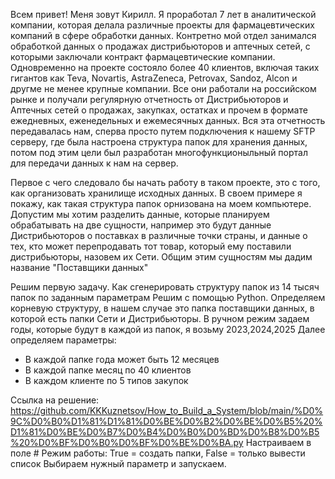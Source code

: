 Всем привет!
Меня зовут Кирилл.
Я проработал 7 лет в аналитической компании, которая делала различные проекты для фармацевтических компаний в сфере обработки данных.
Контретно мой отдел занимался обработкой данных о продажах дистрибьюторов и аптечных сетей, с которыми заключали контракт фармацевтические компании.
Одновременно на проекте состояло более 40 клиентов, включая таких гигантов как Teva, Novartis, AstraZeneca, Petrovax, Sandoz, Alcon и другме не менее крупные компании.
Все они работали на российском рынке и получали регулярную отчетность от Дистрибьюторов и Аптечных сетей о продажах, закупках, остатках и прочем в формате ежедневных, еженедельных и ежемесячных данных.
Вся эта отчетность передавалась нам, сперва просто путем подключения к нашему SFTP серверу, где была настроена структура папок для хранения данных, потом под этим цели был разработан многофункционыльный портал для передачи данных к нам на сервер.

Первое с чего следовало бы начать работу в таком проекте, это с того, как организовать хранилище исходных данных.
В своем примере я покажу, как такая структура папок орнизована на моем компьютере.
Допустим мы хотим разделить данные, которые планируем обрабатывать на две сущности, например это будут данные Дистрибьюторов о поставках в различные точки страны, и данные о тех, кто может перепродавать тот товар, который ему поставили дистрибьюторы, назовем их Сети. Общим этим сущностям мы дадим название "Поставщики данных"

Решим первую задачу.
Как сгенерировать структуру папок из 14 тысяч папок по заданным параметрам
Решим с помощью Python.
Определяем корневую структуру, в нашем случае это папка поставщики данных, в которой есть папки Сети и Дистрибьюторы.
В ручном режим задаем годы, которые будут в каждой из папок, я возьму 2023,2024,2025
Далее определяем параметры:
- В каждой папке года может быть 12 месяцев
- В каждой папке месяц по 40 клиентов
- В каждом клиенте по 5 типов закупок

Ссылка на решение: https://github.com/KKKuznetsov/How_to_Build_a_System/blob/main/%D0%9C%D0%B0%D1%81%D1%81%D0%BE%D0%B2%D0%BE%D0%B5%20%D1%81%D0%BE%D0%B7%D0%B4%D0%B0%D0%BD%D0%B8%D0%B5%20%D0%BF%D0%B0%D0%BF%D0%BE%D0%BA.py
Настраиваем в поле # Режим работы: True = создать папки, False = только вывести список
Выбираем нужный параметр и запускаем.
